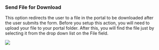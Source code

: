 ### Send File for Download

This option redirects the user to a file in the portal to be downloaded after the user submits the form. Before you setup this action, you will need to upload your file to your portal folder. After this, you will find the file just by selecting it from the drop down list on the File field.

![](http://static.dnnsharp.com/documentation/SendFileForDownload.png)

